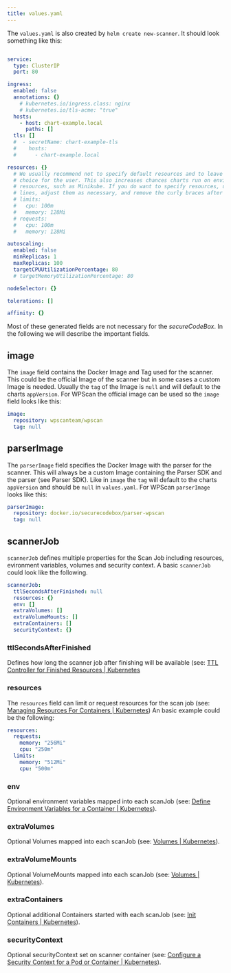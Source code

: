 ```yaml
---
title: values.yaml
---
```


The `values.yaml` is also created by `helm create new-scanner`.
It should look something like this:

```yaml

service:
  type: ClusterIP
  port: 80

ingress:
  enabled: false
  annotations: {}
    # kubernetes.io/ingress.class: nginx
    # kubernetes.io/tls-acme: "true"
  hosts:
    - host: chart-example.local
      paths: []
  tls: []
  #  - secretName: chart-example-tls
  #    hosts:
  #      - chart-example.local

resources: {}
  # We usually recommend not to specify default resources and to leave this as a conscious
  # choice for the user. This also increases chances charts run on environments with little
  # resources, such as Minikube. If you do want to specify resources, uncomment the following
  # lines, adjust them as necessary, and remove the curly braces after 'resources:'.
  # limits:
  #   cpu: 100m
  #   memory: 128Mi
  # requests:
  #   cpu: 100m
  #   memory: 128Mi

autoscaling:
  enabled: false
  minReplicas: 1
  maxReplicas: 100
  targetCPUUtilizationPercentage: 80
  # targetMemoryUtilizationPercentage: 80

nodeSelector: {}

tolerations: []

affinity: {}
```

Most of these generated fields are not necessary for the *secureCodeBox*. In the following we will describe the important fields.

## image

The `image` field contains the Docker Image and Tag used for the scanner.
This could be the official Image of the scanner but in some cases a custom Image is needed.
Usually the `tag` of the Image is `null` and will default to the charts `appVersion`.
For WPScan the official image can be used so the `image` field looks like this:

```yaml
image:
  repository: wpscanteam/wpscan
  tag: null
```

## parserImage

The `parserImage` field specifies the Docker Image with the parser for the scanner.
This will always be a custom Image containing the Parser SDK and the parser (see Parser SDK).
Like in `image` the `tag` will default to the charts `appVersion` and should be `null` in `values.yaml`.
For WPScan `parserImage` looks like this:

```yaml
parserImage:
  repository: docker.io/securecodebox/parser-wpscan
  tag: null
```

## scannerJob

`scannerJob` defines multiple properties for the Scan Job including resources, evironment variables, volumes and security context.
A basic `scannerJob` could look like the following.

```yaml
scannerJob:
  ttlSecondsAfterFinished: null
  resources: {}
  env: []
  extraVolumes: []
  extraVolumeMounts: []
  extraContainers: []
  securityContext: {}
  ```

### ttlSecondsAfterFinished

Defines how long the scanner job after finishing will be available (see: [TTL Controller for Finished Resources | Kubernetes](https://kubernetes.io/docs/concepts/workloads/controllers/ttlafterfinished/)

### resources

The `resources` field can limit or request resources for the scan job (see: [Managing Resources For Containers | Kubernetes](https://kubernetes.io/docs/concepts/configuration/manage-resources-containers/))
An basic example could be the following:

```yaml
resources:
  requests:
    memory: "256Mi"
    cpu: "250m"
  limits:
    memory: "512Mi"
    cpu: "500m"
```

### env

Optional environment variables mapped into each scanJob (see: [Define Environment Variables for a Container | Kubernetes](https://kubernetes.io/docs/tasks/inject-data-application/define-environment-variable-container/)).

### extraVolumes

Optional Volumes mapped into each scanJob (see: [Volumes | Kubernetes](https://kubernetes.io/docs/concepts/storage/volumes/)).

### extraVolumeMounts

Optional VolumeMounts mapped into each scanJob (see: [Volumes | Kubernetes](https://kubernetes.io/docs/concepts/storage/volumes/)).

### extraContainers

Optional additional Containers started with each scanJob (see: [Init Containers | Kubernetes](https://kubernetes.io/docs/concepts/workloads/pods/init-containers/)).

### securityContext

Optional securityContext set on scanner container (see: [Configure a Security Context for a Pod or Container | Kubernetes](https://kubernetes.io/docs/tasks/configure-pod-container/security-context/)).


